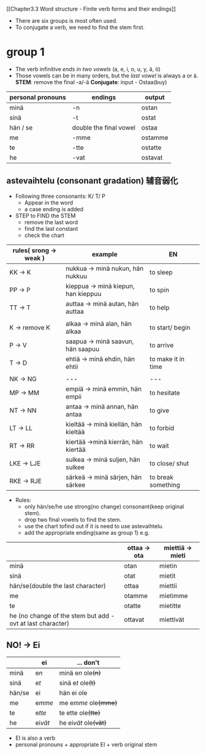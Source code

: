 [[Chapter3.3 Word structure - Finite verb forms and their endings]]

- There are six groups is most often used.
- To conjugate a verb, we need to find the stem first.
# group 1
- The verb infinitive *ends in two vowels* (a, e, i, o, u, y, ä, ö)
- Those vowels can be in many orders, but the *last vowel* is always a or ä.
**STEM**: remove the final -a/-ä
**Conjugate**: input - Ostaa(buy)

| personal pronouns | endings                | output  |
| ----------------- | ---------------------- | ------- |
| minä              | -n                     | ostan   |
| sinä              | -t                     | ostat   |
| hän / se          | double the final vowel | ostaa   |
| me                | -mme                   | ostamme |
| te                | -tte                   | ostatte |
| he                | -vat                   | ostavat |

## astevaihtelu (consonant gradation) 辅音弱化 
- Following three consonants: K/ T/ P
	- Appear in the word
	- a case ending is added
- STEP to FIND the STEM
	- remove the last word
	- find the last constant
	- check the chart

| rules( srong -> weak ) | example                              | EN                 |
| ---------------------- | ------------------------------------ | ------------------ |
| KK -> K                | nukkua -> minä nukun, hän nukkuu     | to sleep           |
| PP -> P                | kieppua -> minä kiepun, han kieppuu  | to spin            |
| TT -> T                | auttaa -> minä autan, hän auttaa     | to help            |
|                        |                                      |                    |
| K -> remove K          | alkaa -> minä alan, hän alkaa        | to start/ begin    |
| P -> V                 | saapua -> minä saavun, hän saapuu    | to arrive          |
| T -> D                 | ehtiä -> minä ehdin, hän ehtii       | to make it in time |
|                        |                                      |                    |
| NK -> NG               | ---                                  | ---                |
| MP -> MM               | empiä -> minä emmin, hän empii       | to hesitate        |
| NT -> NN               | antaa -> minä annan, hän antaa       | to give            |
| LT -> LL               | kieltää -> minä kiellän, hän kieltää | to forbid          |
| RT -> RR               | kiertää ->minä kierrän, hän kiertää  | to wait            |
| LKE -> LJE             | sulkea -> minä suljen, hän sulkee    | to close/ shut     |
| RKE -> RJE             | särkeä -> minä särjen, hän särkee    | to break something |
- Rules:
	- only hän/se/he use strong(no change) consonant(keep original stem).
	- drop two final vowels to find the stem.
	- use the chart tofind out if it is need to use astevaihtelu.
	- add the appropriate ending(same as group 1)
e.g.

|                                                           | ottaa -> ota | miettiä -> mieti |
| --------------------------------------------------------- | ------------ | ---------------- |
| minä                                                      | otan         | mietin           |
| sinä                                                      | otat         | mietit           |
| hän/se(double the last character)                         | ottaa        | miettii          |
| me                                                        | otamme       | mietimme         |
| te                                                        | otatte       | mietitte         |
| he (no change of the stem but add -ovt at last character) | ottavat      | miettivät        |

## NO!  -> Ei

|        | ei      | ... don't               |
| ------ | ------- | ----------------------- |
| minä   | e*n*    | minä e*n* ole~~(n)~~    |
| sinä   | e*t*    | sinä e*t* ole~~(t)~~    |
| hän/se | ei      | hän ei ole              |
| me     | e*mme*  | me e*mme* ole~~(mme)~~  |
| te     | e*tte*  | te ette ole~~(tte)~~    |
| he     | ei*vät* | he ei*vät* ole~~(vät)~~ |
- EI is also a verb
- personal pronouns + appropriate EI + verb original stem